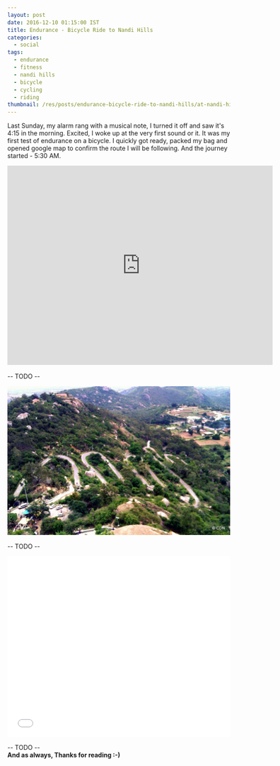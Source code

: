 ```yaml
---
layout: post
date: 2016-12-10 01:15:00 IST
title: Endurance - Bicycle Ride to Nandi Hills
categories:
  - social
tags:
  - endurance
  - fitness
  - nandi hills
  - bicycle
  - cycling
  - riding
thumbnail: /res/posts/endurance-bicycle-ride-to-nandi-hills/at-nandi-hills.jpg
---
```


Last Sunday, my alarm rang with a musical note, I turned it off and saw it's 4:15 in the morning. Excited, I woke up at the very first sound or it. It was my first test of endurance on a bicycle. I quickly got ready, packed my bag and opened google map to confirm the route I will be following. And the journey started - 5:30 AM.

<div align="center"><iframe src="https://www.google.com/maps/embed?pb=!1m34!1m12!1m3!1d267181.29474123695!2d77.36251934132298!3d13.155823622984464!2m3!1f0!2f0!3f0!3m2!1i1024!2i768!4f13.1!4m19!3e0!4m5!1s0x3bae14067cca9bdd%3A0x111bbe37cc24e71a!2sThe+Leela+Palace%2C+Bengaluru%2C+Karnataka!3m2!1d12.960146!2d77.648496!4m5!1s0x3bae16356906d16d%3A0x13be180806d255b7!2sPalace+Ground%2C+Jayamahal%2C+Bengaluru%2C+Karnataka!3m2!1d13.01029!2d77.583947!4m5!1s0x3bb1e445ebfcea17%3A0x1639f72959196608!2sNandi+Hills%2C+Karnataka!3m2!1d13.370154!2d77.6834551!5e0!3m2!1sen!2sin!4v1481320151465" width="600" height="450" frameborder="0" style="border:0" allowfullscreen></iframe></div>

-- TODO --

![Hair pin curves at Nandi Hills](/res/posts/endurance-bicycle-ride-to-nandi-hills/hair-pin-at-nandi-hills.jpg)

-- TODO --

<div style="position: relative; padding-bottom: 81%; height: 0; overflow: hidden;"><iframe id="iframe" src="/photos/album/endurance-to-nandi-hills/gallery/" scrolling="no" frameborder="0"style='width:100%; height:100%; position: absolute; top:0; left:0;' ></iframe></div>

-- TODO --  
**And as always, Thanks for reading :-)**
